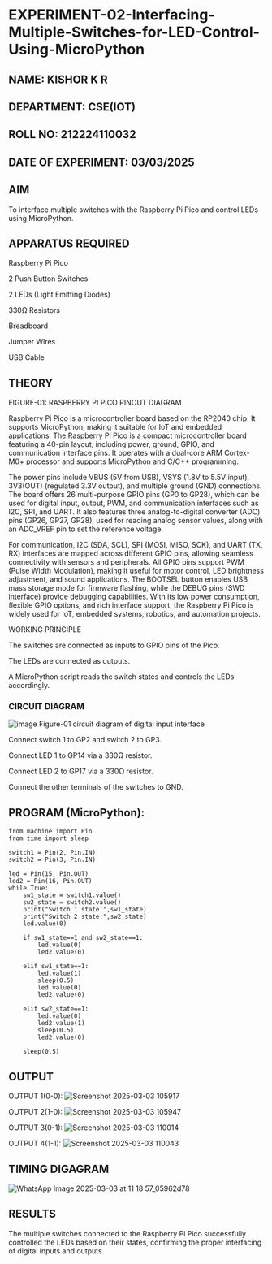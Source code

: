 # EXPERIMENT-02-Interfacing-Multiple-Switches-for-LED-Control-Using-MicroPython

## NAME: KISHOR K R

## DEPARTMENT: CSE(IOT)

## ROLL NO: 212224110032

## DATE OF EXPERIMENT: 03/03/2025

## AIM

To interface multiple switches with the Raspberry Pi Pico and control LEDs using MicroPython.

## APPARATUS REQUIRED

Raspberry Pi Pico

2 Push Button Switches

2 LEDs (Light Emitting Diodes)

330Ω Resistors

Breadboard

Jumper Wires

USB Cable

## THEORY



FIGURE-01: RASPBERRY PI PICO PINOUT DIAGRAM

Raspberry Pi Pico is a microcontroller board based on the RP2040 chip. It supports MicroPython, making it suitable for IoT and embedded applications. The Raspberry Pi Pico is a compact microcontroller board featuring a 40-pin layout, including power, ground, GPIO, and communication interface pins. It operates with a dual-core ARM Cortex-M0+ processor and supports MicroPython and C/C++ programming.

The power pins include VBUS (5V from USB), VSYS (1.8V to 5.5V input), 3V3(OUT) (regulated 3.3V output), and multiple ground (GND) connections. The board offers 26 multi-purpose GPIO pins (GP0 to GP28), which can be used for digital input, output, PWM, and communication interfaces such as I2C, SPI, and UART. It also features three analog-to-digital converter (ADC) pins (GP26, GP27, GP28), used for reading analog sensor values, along with an ADC_VREF pin to set the reference voltage.

For communication, I2C (SDA, SCL), SPI (MOSI, MISO, SCK), and UART (TX, RX) interfaces are mapped across different GPIO pins, allowing seamless connectivity with sensors and peripherals. All GPIO pins support PWM (Pulse Width Modulation), making it useful for motor control, LED brightness adjustment, and sound applications. The BOOTSEL button enables USB mass storage mode for firmware flashing, while the DEBUG pins (SWD interface) provide debugging capabilities. With its low power consumption, flexible GPIO options, and rich interface support, the Raspberry Pi Pico is widely used for IoT, embedded systems, robotics, and automation projects.

WORKING PRINCIPLE

The switches are connected as inputs to GPIO pins of the Pico.

The LEDs are connected as outputs.

A MicroPython script reads the switch states and controls the LEDs accordingly.

### CIRCUIT DIAGRAM
 ![image](https://github.com/user-attachments/assets/1c7234b9-5041-4156-94b8-0b846adb6b8e)
    Figure-01 circuit diagram of digital input interface 


Connect switch 1 to GP2 and switch 2 to GP3.

Connect LED 1 to GP14 via a 330Ω resistor.

Connect LED 2 to GP17 via a 330Ω resistor.

Connect the other terminals of the switches to GND.

## PROGRAM (MicroPython):
```
from machine import Pin
from time import sleep

switch1 = Pin(2, Pin.IN)
switch2 = Pin(3, Pin.IN)

led = Pin(15, Pin.OUT)
led2 = Pin(16, Pin.OUT)
while True:
    sw1_state = switch1.value()
    sw2_state = switch2.value()
    print("Switch 1 state:",sw1_state)
    print("Switch 2 state:",sw2_state)
    led.value(0)

    if sw1_state==1 and sw2_state==1:
        led.value(0)
        led2.value(0)

    elif sw1_state==1:
        led.value(1)
        sleep(0.5)
        led.value(0)
        led2.value(0)

    elif sw2_state==1:
        led.value(0)
        led2.value(1)
        sleep(0.5)
        led2.value(0)

    sleep(0.5)

```
## OUTPUT

OUTPUT 1(0-0):
![Screenshot 2025-03-03 105917](https://github.com/user-attachments/assets/97da8983-62c5-432a-a21c-bec4101b92d8)

OUTPUT 2(1-0):
![Screenshot 2025-03-03 105947](https://github.com/user-attachments/assets/c4901acb-162f-4896-8a79-edcf44f80565)

OUTPUT 3(0-1):
![Screenshot 2025-03-03 110014](https://github.com/user-attachments/assets/88528419-b41c-4509-83fa-fc47fba40e21)

OUTPUT 4(1-1):
![Screenshot 2025-03-03 110043](https://github.com/user-attachments/assets/c995b343-1e41-402d-8626-13ec83040b63)



## TIMING DIGAGRAM 

![WhatsApp Image 2025-03-03 at 11 18 57_05962d78](https://github.com/user-attachments/assets/89c2f754-e870-4a72-93a7-d914f2770e8c)


## RESULTS

The multiple switches connected to the Raspberry Pi Pico successfully controlled the LEDs based on their states, confirming the proper interfacing of digital inputs and outputs.

